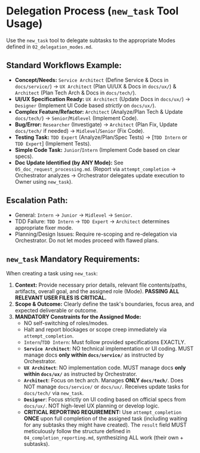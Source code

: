 # Delegation Process (`new_task` Tool Usage)

Use the `new_task` tool to delegate subtasks to the appropriate Modes defined in `02_delegation_modes.md`.

## Standard Workflows Example:

*   **Concept/Needs:** `Service Architect` (Define Service & Docs in `docs/service/`) -> `UX Architect` (Plan UI/UX & Docs in `docs/ux/`) & `Architect` (Plan Tech Arch & Docs in `docs/tech/`).
*   **UI/UX Specification Ready:** `UX Architect` (Update Docs in `docs/ux/`) -> `Designer` (Implement UI Code based *strictly* on `docs/ux/`).
*   **Complex Feature/Refactor:** `Architect` (Analyze/Plan Tech & Update `docs/tech/`) -> `Senior`/`Midlevel` (Implement Code).
*   **Bug/Error:** `Researcher` (Investigate) -> `Architect` (Plan Fix, Update `docs/tech/` if needed) -> `Midlevel`/`Senior` (Fix Code).
*   **Testing Task:** `TDD Expert` (Analyze/Plan/Spec Tests) -> [`TDD Intern` or `TDD Expert`] (Implement Tests).
*   **Simple Code Task:** `Junior`/`Intern` (Implement Code based on clear specs).
*   **Doc Update Identified (by ANY Mode):** See `05_doc_request_processing.md`. (Report via `attempt_completion` -> Orchestrator analyzes -> Orchestrator delegates update execution to Owner using `new_task`).

## Escalation Path:

*   General: `Intern` -> `Junior` -> `Midlevel` -> `Senior`.
*   TDD Failure: `TDD Intern` -> `TDD Expert` -> `Architect` determines appropriate fixer mode.
*   Planning/Design Issues: Require re-scoping and re-delegation via Orchestrator. Do not let modes proceed with flawed plans.

## `new_task` Mandatory Requirements:

When creating a task using `new_task`:

1.  **Context:** Provide necessary prior details, relevant file contents/paths, artifacts, overall goal, and the assigned role (Mode). **PASSING ALL RELEVANT USER FILES IS CRITICAL.**
2.  **Scope & Outcome:** Clearly define the task's boundaries, focus area, and expected deliverable or outcome.
3.  **MANDATORY Constraints for the Assigned Mode:**
    *   NO self-switching of roles/modes.
    *   Halt and report blockages or scope creep immediately via `attempt_completion`.
    *   `Intern`/`TDD Intern`: Must follow provided specifications EXACTLY.
    *   **`Service Architect`**: NO technical implementation or UI coding. MUST manage docs **only within `docs/service/`** as instructed by Orchestrator.
    *   **`UX Architect`**: NO implementation code. MUST manage docs **only within `docs/ux/`** as instructed by Orchestrator.
    *   **`Architect`**: Focus on tech arch. Manages **ONLY `docs/tech/`**. Does NOT manage `docs/service/` or `docs/ux/`. Receives update tasks for `docs/tech/` via `new_task`.
    *   **`Designer`**: Focus strictly on UI coding based on official specs from `docs/ux/`. NOT high-level UX planning or develop logic.
    *   **CRITICAL REPORTING REQUIREMENT:** Use `attempt_completion` **ONCE** upon full completion of the assigned task (including waiting for any subtasks they might have created). The `result` field MUST meticulously follow the structure defined in `04_completion_reporting.md`, synthesizing ALL work (their own + subtasks).
